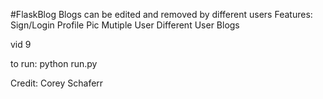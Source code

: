 

#FlaskBlog
Blogs can be edited and removed by different users
Features:
Sign/Login
Profile Pic
Mutiple User
Different User Blogs

vid 9


to run: python run.py


Credit: Corey Schaferr



